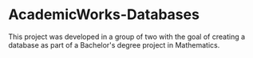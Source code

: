 # AcademicWorks-Databases
This project was developed in a group of two with the goal of creating a database as part of a Bachelor's degree project in Mathematics.
